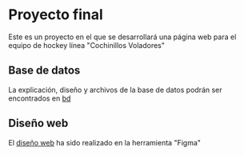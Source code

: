 # Proyecto final
Este es un proyecto en el que se desarrollará una página web para el equipo de hockey línea "Cochinillos Voladores"

## Base de datos
La explicación, diseño y archivos de la base de datos podrán ser encontrados en [bd](./bd/)

## Diseño web
El [diseño web](https://www.figma.com/file/YrMHBDjdA8WNVgud9xMRyD/Cochinillos-voladores?type=design&node-id=0%3A1&mode=design&t=9MgojHQaGJ25esLB-1) ha sido realizado en la herramienta "Figma"

